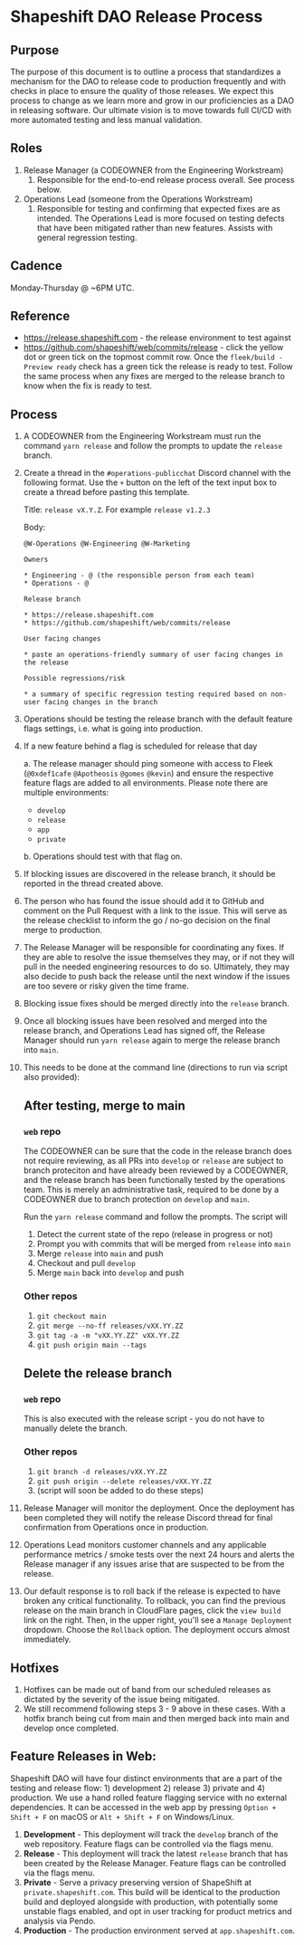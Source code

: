 # Shapeshift DAO Release Process

## Purpose

The purpose of this document is to outline a process that standardizes a mechanism for the DAO to release code to production frequently and with checks in place to ensure the quality of those releases. We expect this process to change as we learn more and grow in our proficiencies as a DAO in releasing software. Our ultimate vision is to move towards full CI/CD with more automated testing and less manual validation.

## Roles

1. Release Manager (a CODEOWNER from the Engineering Workstream)
    1. Responsible for the end-to-end release process overall. See process below.
1. Operations Lead (someone from the Operations Workstream)
    1. Responsible for testing and confirming that expected fixes are as intended. The Operations Lead is more focused on testing defects that have been mitigated rather than new features. Assists with general regression testing.

## Cadence

Monday-Thursday @ ~6PM UTC.

## Reference

* https://release.shapeshift.com - the release environment to test against
* https://github.com/shapeshift/web/commits/release - click the yellow dot or green tick on the topmost commit row. Once the `fleek/build - Preview ready` check has a green tick the release is ready to test. Follow the same process when any fixes are merged to the release branch to know when the fix is ready to test.

## Process

1. A CODEOWNER from the Engineering Workstream must run the command `yarn release` and follow the prompts to update the `release` branch.
2. Create a thread in the `#operations-publicchat` Discord channel with the following format. Use the `+` button on the left of the text input box to create a thread before pasting this template.

    Title: `release vX.Y.Z`. For example `release v1.2.3`

    Body:
    ```
    @W-Operations @W-Engineering @W-Marketing

    Owners

    * Engineering - @ (the responsible person from each team)
    * Operations - @

    Release branch

    * https://release.shapeshift.com
    * https://github.com/shapeshift/web/commits/release

    User facing changes

    * paste an operations-friendly summary of user facing changes in the release

    Possible regressions/risk

    * a summary of specific regression testing required based on non-user facing changes in the branch
    ```

7. Operations should be testing the release branch with the default feature flags settings, i.e. what is going into production.
8. If a new feature behind a flag is scheduled for release that day

    a. The release manager should ping someone with access to Fleek (`@0xdef1cafe` `@Apotheosis` `@gomes` `@kevin`) and ensure the respective feature flags are added to all environments. Please note there are multiple environments:
      * `develop`
      * `release`
      * `app`
      * `private`

    b. Operations should test with that flag on.
9. If blocking issues are discovered in the release branch, it should be reported in the thread created above.
10. The person who has found the issue should add it to GitHub and comment on the Pull Request with a link to the issue. This will serve as the release checklist to inform the go / no-go decision on the final merge to production.
11. The Release Manager will be responsible for coordinating any fixes. If they are able to resolve the issue themselves they may, or if not they will pull in the needed engineering resources to do so. Ultimately, they may also decide to push back the release until the next window if the issues are too severe or risky given the time frame.
12. Blocking issue fixes should be merged directly into the `release` branch.
13. Once all blocking issues have been resolved and merged into the release branch, and Operations Lead has signed off, the Release Manager should run `yarn release` again to merge the release branch into `main`.
14. This needs to be done at the command line (directions to run via script also provided):

    ## After testing, merge to main

    ### `web` repo

    The CODEOWNER can be sure that the code in the release branch does not require reviewing, as all PRs into `develop` or `release` are subject to branch proteciton and have already been reviewed by a CODEOWNER, and the release branch has been functionally tested by the operations team. This is merely an administrative task, required to be done by a CODEOWNER due to branch protection on `develop` and `main`.

    Run the `yarn release` command and follow the prompts. The script will

    1. Detect the current state of the repo (release in progress or not)
    2. Prompt you with commits that will be merged from `release` into `main`
    3. Merge `release` into `main` and push
    4. Checkout and pull `develop`
    5. Merge `main` back into `develop` and push

    ### Other repos

    1. `git checkout main`
    2. `git merge --no-ff releases/vXX.YY.ZZ`
    3. `git tag -a -m "vXX.YY.ZZ" vXX.YY.ZZ`
    4. `git push origin main --tags`

    ## Delete the release branch

    ### `web` repo

    This is also executed with the release script - you do not have to manually delete the branch.

    ### Other repos

    1. `git branch -d releases/vXX.YY.ZZ`
    2. `git push origin --delete releases/vXX.YY.ZZ`
    3. (script will soon be added to do these steps)

14. Release Manager will monitor the deployment. Once the deployment has been completed they will notify the release Discord thread for final confirmation from Operations once in production.
15. Operations Lead monitors customer channels and any applicable performance metrics / smoke tests over the next 24 hours and alerts the Release manager if any issues arise that are suspected to be from the release.
16. Our default response is to roll back if the release is expected to have broken any critical functionality. To rollback, you can find the previous release on the main branch in CloudFlare pages, click the `view build` link on the right. Then, in the upper right, you'll see a `Manage Deployment` dropdown. Choose the `Rollback` option. The deployment occurs almost immediately.

## Hotfixes

1. Hotfixes can be made out of band from our scheduled releases as dictated by the severity of the issue being mitigated.
1. We still recommend following steps 3 - 9 above in these cases. With a hotfix branch being cut from main and then merged back into main and develop once completed.

## Feature Releases in Web:

Shapeshift DAO will have four distinct environments that are a part of the testing and release flow: 1) development 2) release 3) private and 4) production. We use a hand rolled feature flagging service with no external dependencies. It can be accessed in the web app by pressing `Option + Shift + F` on macOS or `Alt + Shift + F` on Windows/Linux.

1. **Development** - This deployment will track the `develop` branch of the web repository. Feature flags can be controlled via the flags menu.
1. **Release** - This deployment will track the latest `release` branch that has been created by the Release Manager. Feature flags can be controlled via the flags menu.
1. **Private** - Serve a privacy preserving version of ShapeShift at `private.shapeshift.com`. This build will be identical to the production build and deployed alongside with production, with potentially some unstable flags enabled, and opt in user tracking for product metrics and analysis via Pendo.
1. **Production** - The production environment served at `app.shapeshift.com`.
